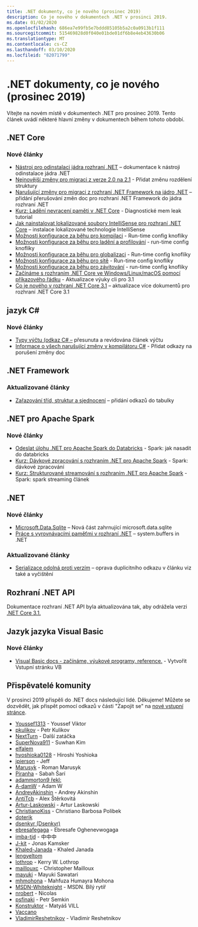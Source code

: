```yaml
---
title: .NET dokumenty, co je nového (prosinec 2019)
description: Co je nového v dokumentech .NET v prosinci 2019.
ms.date: 01/02/2020
ms.openlocfilehash: 686ea7e99fb5e7bddd85105b5a2c0a0913b1f111
ms.sourcegitcommit: 515469828d0f040e01bde01df6b8e4eb43630b06
ms.translationtype: MT
ms.contentlocale: cs-CZ
ms.lasthandoff: 03/10/2020
ms.locfileid: "82071799"
---
```

# <a name="net-docs-whats-new-december-2019"></a>.NET dokumenty, co je nového (prosinec 2019)

Vítejte na novém místě v dokumentech .NET pro prosinec 2019. Tento článek uvádí některé hlavní změny v dokumentech během tohoto období.

## <a name="net-core"></a>.NET Core

### <a name="new-articles"></a>Nové články

- [Nástroj pro odinstalaci jádra rozhraní .NET](../core/additional-tools/uninstall-tool.md) – dokumentace k nástroji odinstalace jádra .NET
- [Nejnovější změny pro migraci z verze 2.0 na 2.1](../core/compatibility/2.0-2.1.md) - Přidat změnu rozdělení struktury
- [Narušující změny pro migraci z rozhraní .NET Framework na jádro .NET](../core/compatibility/fx-core.md) – přidání přerušování změn doc pro rozhraní .NET Framework do jádra rozhraní .NET
- [Kurz: Ladění nevracení paměti v .NET Core](../core/diagnostics/debug-memory-leak.md) - Diagnostické mem leak tutorial
- [Jak nainstalovat lokalizované soubory IntelliSense pro rozhraní .NET Core](../core/install/localized-intellisense.md) – instalace lokalizované technologie IntelliSense
- [Možnosti konfigurace za běhu pro kompilaci](../core/run-time-config/compilation.md) - Run-time config knoflíky
- [Možnosti konfigurace za běhu pro ladění a profilování](../core/run-time-config/debugging-profiling.md) - run-time config knoflíky
- [Možnosti konfigurace za běhu pro globalizaci](../core/run-time-config/globalization.md) - Run-time config knoflíky
- [Možnosti konfigurace za běhu pro sítě](../core/run-time-config/networking.md) - Run-time config knoflíky
- [Možnosti konfigurace za běhu pro závitování](../core/run-time-config/threading.md) - run-time config knoflíky
- [Začínáme s rozhraním .NET Core ve Windows/Linux/macOS pomocí příkazového řádku](../core/tutorials/cli-create-console-app.md) - Aktualizace výuky cli pro 3.1
- [Co je nového v rozhraní .NET Core 3.1](../core/whats-new/dotnet-core-3-1.md) – aktualizace více dokumentů pro rozhraní .NET Core 3.1

## <a name="c-language"></a>jazyk C#

### <a name="new-articles"></a>Nové články

- [Typy výčtu (odkaz C# –](../csharp/language-reference/builtin-types/enum.md) přesunuta a revidována článek výčtu
- [Informace o všech narušující změny v kompilátoru C#](../csharp/whats-new/breaking-changes.md) - Přidat odkazy na porušení změny doc

## <a name="net-framework"></a>.NET Framework

### <a name="updated-articles"></a>Aktualizované články

- [Zařazování tříd, struktur a sjednocení](../framework/interop/marshaling-classes-structures-and-unions.md) – přidání odkazů do tabulky

## <a name="net-for-apache-spark"></a>.NET pro Apache Spark

### <a name="new-articles"></a>Nové články

- [Odeslat úlohu .NET pro Apache Spark do Databricks](../spark/how-to-guides/databricks-deploy-methods.md) - Spark: jak nasadit do databricks
- [Kurz: Dávkové zpracování s rozhraním .NET pro Apache Spark](../spark/tutorials/batch-processing.md) - Spark: dávkové zpracování
- [Kurz: Strukturované streamování s rozhraním .NET pro Apache Spark](../spark/tutorials/streaming.md) - Spark: spark streaming článek

## <a name="net"></a>.NET

### <a name="new-articles"></a>Nové články

- [Microsoft.Data.Sqlite](../standard/data/sqlite/index.md) – Nová část zahrnující microsoft.data.sqlite
- [Práce s vyrovnávacími paměťmi v rozhraní .NET](../standard/io/buffers.md) – system.buffers in .NET

### <a name="updated-articles"></a>Aktualizované články

- [Serializace odolná proti verzím](../standard/serialization/version-tolerant-serialization.md) – oprava duplicitního odkazu v článku viz také a vyčištění

## <a name="net-apis"></a>Rozhraní .NET API

Dokumentace rozhraní .NET API byla aktualizována tak, aby odrážela verzi [.NET Core 3.1.](https://docs.microsoft.com/dotnet/api/?view=netcore-3.1)

## <a name="visual-basic-language"></a>Jazyk jazyka Visual Basic

### <a name="new-articles"></a>Nové články

- [Visual Basic docs - začínáme, výukové programy, reference.](../visual-basic/index.yml) - Vytvořit Vstupní stránku VB

## <a name="community-contributors"></a>Přispěvatelé komunity

V prosinci 2019 přispěli do .NET docs následující lidé. Děkujeme! Můžete se dozvědět, jak přispět pomocí odkazů v části "Zapojit se" na [nové vstupní stránce](index.yml).

- [Youssef1313](https://github.com/Youssef1313) - Youssef Viktor
- [pkulikov](https://github.com/pkulikov) - Petr Kulikov
- [NextTurn](https://github.com/NextTurn) - Další zatáčka
- [SuperNova911](https://github.com/SuperNova911) - Suwhan Kim
- [elfalem](https://github.com/elfalem)
- [hyoshioka0128](https://github.com/hyoshioka0128) - Hiroshi Yoshioka
- [jpierson](https://github.com/jpierson) - Jeff
- [Marusyk](https://github.com/Marusyk) - Roman Marusyk
- [Piranha](https://github.com/ThePiranha) - Sabah Šarí
- [adammorton9 řekl:](https://github.com/adammorton9)
- [A-damW](https://github.com/A-damW) - Adam W
- [AndreyAkinshin](https://github.com/AndreyAkinshin) - Andrey Akinshin
- [AntiTcb](https://github.com/AntiTcb) - Alex Štěrkovitá
- [Artur-Laskowski](https://github.com/Artur-Laskowski) - Artur Laskowski
- [ChristianoKiss](https://github.com/ChristianoKiss) - Christiano Barbosa Polibek
- [doterik](https://github.com/doterik)
- [dsenkyr (Dsenkyr)](https://github.com/dsenkyr)
- [ebresafegaga](https://github.com/ebresafegaga) - Ebresafe Oghenevwogaga
- [imba-tjd](https://github.com/imba-tjd) - 中中中
- [J-kit](https://github.com/J-kit) - Jonas Kamsker
- [Khaled-Janada](https://github.com/Khaled-Janada) - Khaled Janada
- [lengyeltom](https://github.com/lengyeltom)
- [lothrop](https://github.com/lothrop) - Kerry W. Lothrop
- [maillouxc](https://github.com/maillouxc) - Christopher Mailloux
- [mayuki](https://github.com/mayuki) - Mayuki Sawatari
- [mhmohona](https://github.com/mhmohona) - Mahfuza Humayra Mohona
- [MSDN-Whiteknight](https://github.com/MSDN-WhiteKnight) - MSDN. Bílý rytíř
- [nrobert](https://github.com/nrobert) - Nicolas
- [psfinaki](https://github.com/psfinaki) - Petr Semkin
- [Konstruktor](https://github.com/TheConstructor) - Matyáš VILL
- [Vaccano](https://github.com/Vaccano)
- [VladimirReshetnikov](https://github.com/VladimirReshetnikov) - Vladimir Reshetnikov
